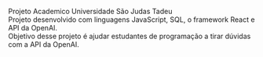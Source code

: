 Projeto Academico Universidade São Judas Tadeu
<BR>
Projeto desenvolvido com linguagens JavaScript, SQL, o framework React e API da OpenAI.
<BR>
Objetivo desse projeto é ajudar estudantes de programação a tirar dúvidas com a API da OpenAI.  
